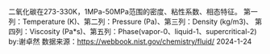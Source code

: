 二氧化碳在273-330K，1MPa-50MPa范围的密度、粘性系数、相态特征。
第一列：Temperature (K)、第二列：Pressure (Pa)、第三列：Density (kg/m3)、
第四列：Viscosity (Pa*s)、第五列：Phase(vapor-0、liquid-1、supercritical-2)
by:谢卓然 数据来源：https://webbook.nist.gov/chemistry/fluid/
2024-1-24

